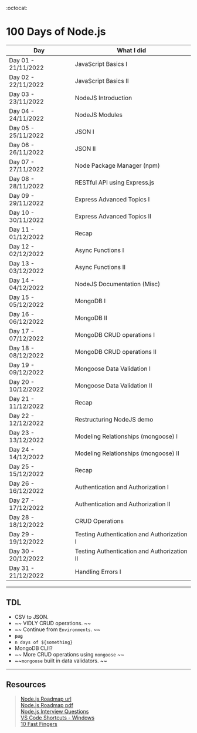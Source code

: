 :octocat:
# 100 Days of Node.js

Day|What I did
------------ | ------------- 
Day 01 - 21/11/2022| JavaScript Basics I
Day 02 - 22/11/2022| JavaScript Basics II
Day 03 - 23/11/2022| NodeJS Introduction
Day 04 - 24/11/2022| NodeJS Modules
Day 05 - 25/11/2022| JSON I
Day 06 - 26/11/2022| JSON II
Day 07 - 27/11/2022| Node Package Manager (npm)
Day 08 - 28/11/2022| RESTful API using Express.js
Day 09 - 29/11/2022| Express Advanced Topics I
Day 10 - 30/11/2022| Express Advanced Topics II
Day 11 - 01/12/2022| Recap
Day 12 - 02/12/2022| Async Functions I
Day 13 - 03/12/2022| Async Functions II
Day 14 - 04/12/2022| NodeJS Documentation (Misc)
Day 15 - 05/12/2022| MongoDB I
Day 16 - 06/12/2022| MongoDB II
Day 17 - 07/12/2022| MongoDB CRUD operations I
Day 18 - 08/12/2022| MongoDB CRUD operations II
Day 19 - 09/12/2022| Mongoose Data Validation I 
Day 20 - 10/12/2022| Mongoose Data Validation II
Day 21 - 11/12/2022| Recap
Day 22 - 12/12/2022| Restructuring NodeJS demo
Day 23 - 13/12/2022| Modeling Relationships (mongoose) I
Day 24 - 14/12/2022| Modeling Relationships (mongoose) II
Day 25 - 15/12/2022| Recap
Day 26 - 16/12/2022| Authentication and Authorization I
Day 27 - 17/12/2022| Authentication and Authorization II
Day 28 - 18/12/2022| CRUD Operations
Day 29 - 19/12/2022| Testing Authentication and Authorization I
Day 30 - 20/12/2022| Testing Authentication and Authorization II
Day 31 - 21/12/2022| Handling Errors I
___
## TDL

- CSV to JSON.
- ~~ VIDLY CRUD operations. ~~
- ~~ Continue from `Environments`. ~~
- ~~`pug`~~
- `n days of ${something}`
- MongoDB CLI!?
- ~~ More CRUD operations using `mongoose` ~~
- ~~`mongoose` built in data validators. ~~
___
## Resources
><a href="https://roadmap.sh/nodejs" target="_blank">Node.js Roadmap url</a>  
><a href="Resources/NodeJS Roadmap.pdf" target="_blank">Node.js Roadmap pdf</a>  
><a href="Resources/NodeJS Interview Questions.pdf" target="_blank">Node.js Interview Questions</a>  
><a href="Resources/VSCode Keyboard Shortcuts Windows.pdf" target="_blank">VS Code Shortcuts - Windows</a>  
><a href="https://10fastfingers.com/widget/typingtest?dur=600&rand=1&words=|1|2|3|4|5|6|7|8|9|0|abstract|break|char|debugger|double|export|finally|goto|in|let|null|public|super|throw|try|volatile|arguments|byte|class|default|else|extends|float|implements|instanceof|long|package|return|switch|throws|typeof|while|await|case|const|delete|enum|false|for|if|int|native|private|short|sync|async|transient|var|with|boolean|catch|continue|do|eval|final|function|import|interface|new|protected|static|this|true|void|yeild|;|.|%27|%22|,|(|)|{|}|[|]|=%27|$|*|:" target="_blank">10 Fast Fingers</a>
